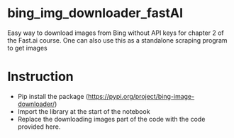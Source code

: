 # bing_img_downloader_fastAI
Easy way to download images from Bing without API keys for chapter 2 of the Fast.ai course. One can also use this as a standalone scraping program to get images

# Instruction
- Pip install the package (https://pypi.org/project/bing-image-downloader/)
- Import the library at the start of the notebook
- Replace the downloading images part of the code with the code provided here. 
